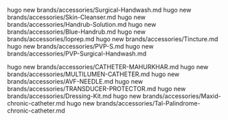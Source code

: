 hugo new brands/accessories/Surgical-Handwash.md
hugo new brands/accessories/Skin-Cleanser.md
hugo new brands/accessories/Handrub-Solution.md
hugo new brands/accessories/Blue-Handrub.md
hugo new brands/accessories/Ioprep.md
hugo new brands/accessories/Tincture.md
hugo new brands/accessories/PVP-S.md
hugo new brands/accessories/PVP-Surgical-Handwash.md

hugo new brands/accessories/CATHETER-MAHURKHAR.md
hugo new brands/accessories/MULTILUMEN-CATHETER.md
hugo new brands/accessories/AVF-NEEDLE.md
hugo new brands/accessories/TRANSDUCER-PROTECTOR.md
hugo new brands/accessories/Dressing-Kit.md
hugo new brands/accessories/Maxid-chronic-catheter.md
hugo new brands/accessories/Tal-Palindrome-chronic-catheter.md
